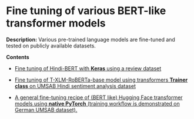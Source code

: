 # Fine tuning of various BERT-like transformer models

**Description:** Various pre-trained language models are fine-tuned and tested on publicly available datasets.

**Contents**

* [Fine tuning of Hindi-BERT with **Keras** using a review dataset](https://github.com/SaikatPhys/Machine-Learning-Models/blob/main/Hindi-BERT-fine-tuning-with-keras-using-review-dataset.ipynb)

* [Fine tuning of T-XLM-RoBERTa-base model using transformers **Trainer class** on UMSAB Hindi sentiment analysis dataset](https://github.com/SaikatPhys/Machine-Learning-Models/blob/main/T-XLM-RoBERTa-base-fine-tuning-for-sentiment-analysis-task-using-UMSAB-dataset.ipynb)

* [A general fine-tuning recipe of (BERT like) Hugging Face transformer models using **native PyTorch** (training workflow is demonstrated on German UMSAB dataset).](https://github.com/SaikatPhys/NLP-Transformer-Models/blob/main/finetune-transformers-with-pytorch.ipynb) 
